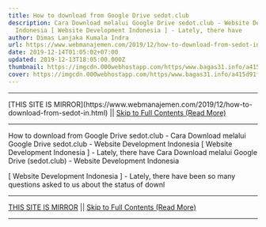 ```yaml
---
title: How to download from Google Drive sedot.club
description: Cara Download melalui Google Drive sedot.club - Website Development
  Indonesia [ Website Development Indonesia ] - Lately, there have
author: Dimas Lanjaka Kumala Indra
url: https://www.webmanajemen.com/2019/12/how-to-download-from-sedot-in.html
date: 2019-12-14T01:05:02+07:00
updated: 2019-12-13T18:05:00.000Z
thumbnail: https://imgcdn.000webhostapp.com/https/www.bagas31.info/a415d91f0af09d3f0b5f2f8bc5844706.jpeg
cover: https://imgcdn.000webhostapp.com/https/www.bagas31.info/a415d91f0af09d3f0b5f2f8bc5844706.jpeg
---
```


<hr/> [THIS SITE IS MIRROR](https://www.webmanajemen.com/2019/12/how-to-download-from-sedot-in.html) || <a href="https://www.webmanajemen.com/2019/12/how-to-download-from-sedot-in.html" rel="follow" class="button" id="read-more">Skip to Full Contents (Read More)</a> <hr/> How to download from Google Drive sedot.club - Cara Download melalui Google Drive sedot.club - Website Development Indonesia [ Website Development Indonesia ] - Lately, there have Cara Download melalui Google Drive (sedot.club) - Website Development Indonesia



  [ Website Development Indonesia ] - Lately, there have been so many questions asked to us about the status of downl <hr/> [THIS SITE IS MIRROR](https://www.webmanajemen.com/2019/12/how-to-download-from-sedot-in.html) || <a href="https://www.webmanajemen.com/2019/12/how-to-download-from-sedot-in.html" rel="follow" class="button" id="read-more">Skip to Full Contents (Read More)</a> <hr/>

<script>
    if (location.host.includes('dimaslanjaka12')) {
      location.replace('https://www.webmanajemen.com/2019/12/how-to-download-from-sedot-in.html');
    }
  </script>